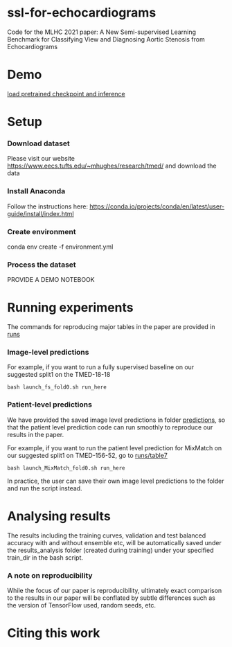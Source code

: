 # ssl-for-echocardiograms
Code for the MLHC 2021 paper: A New Semi-supervised Learning Benchmark for Classifying View and Diagnosing Aortic Stenosis from Echocardiograms

# Demo
[load pretrained checkpoint and inference](LoadCheckpoint_Demo.ipynb)


# Setup
### Download dataset
Please visit our website https://www.eecs.tufts.edu/~mhughes/research/tmed/ and download the data

### Install Anaconda
Follow the instructions here: https://conda.io/projects/conda/en/latest/user-guide/install/index.html

### Create environment
conda env create -f environment.yml

### Process the dataset
PROVIDE A DEMO NOTEBOOK


# Running experiments
The commands for reproducing major tables in the paper are provided in [runs](runs/) 

### Image-level predictions

For example, if you want to run a fully supervised baseline on our suggested split1 on the TMED-18-18

```
bash launch_fs_fold0.sh run_here
```

### Patient-level predictions
We have provided the saved image level predictions in folder [predictions](predictions/), so that the patient level prediction code can run smoothly to reproduce our results in the paper. 

For example, if you want to run the patient level prediction for MixMatch on our suggested split1 on TMED-156-52, go to [runs/table7](runs/table7)

```
bash launch_MixMatch_fold0.sh run_here
```

In practice, the user can save their own image level predictions to the folder and run the script instead.

# Analysing results

The results including the training curves, validation and test balanced accuracy with and without ensemble etc, will be automatically saved under the results_analysis folder (created during training) under your specified train_dir in the bash script.  

### A note on reproducibility
While the focus of our paper is reproducibility, ultimately exact comparison to the results in our paper will be conflated by subtle differences such as the version of TensorFlow used, random seeds, etc. 


# Citing this work
